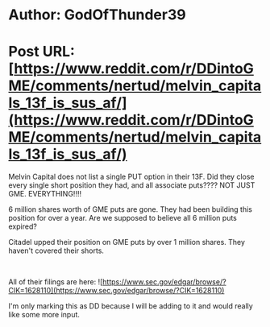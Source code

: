# Author: GodOfThunder39
# Post URL: [https://www.reddit.com/r/DDintoGME/comments/nertud/melvin_capitals_13f_is_sus_af/](https://www.reddit.com/r/DDintoGME/comments/nertud/melvin_capitals_13f_is_sus_af/)


Melvin Capital does not list a single PUT option in their 13F.  Did they close every single short position they had, and all associate puts????  NOT JUST GME.   EVERYTHING!!!!

6 million shares worth of GME puts are gone.  They had been building this position for over a year.  Are we supposed to believe all 6 million puts expired?  

Citadel upped their position on GME puts by over 1 million shares.  They haven't covered their shorts.

&#x200B;

All of their filings are here:  ![https://www.sec.gov/edgar/browse/?CIK=1628110](https://www.sec.gov/edgar/browse/?CIK=1628110)

I'm only marking this as DD because I will be adding to it and would really like some more input.
